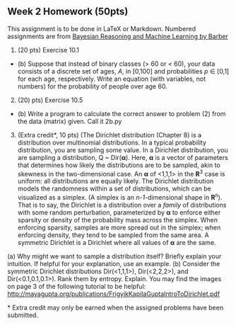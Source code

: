Week 2 Homework (50pts)
--
This assignment is to be done in LaTeX or Markdown.  Numbered assignments are from [Bayesian Reasoning and Machine Learning by Barber](http://web4.cs.ucl.ac.uk/staff/D.Barber/pmwiki/pmwiki.php?n=Brml.HomePage)

1. (20 pts) Exercise 10.1 
 * (b) Suppose that instead of binary classes (> 60 or < 60), your data consists of a discrete set of ages, *A*, in [0,100] and probabilities *p* ∈ [0,1] for each age, respectively. Write an equation (with variables, not numbers) for the probability of people over age 60.  
2. (20) pts) Exercise 10.5
 * (b) Write a program to calculate the correct answer to problem (2) from the data (matrix) given.  Call it 2b.py
3. (Extra credit*, 10 pts) (The Dirichlet distribution (Chapter 8) is a distribution over multinomial distributions.  In a typical probability distribution, you are sampling some value.  In a Dirichlet distribution, you are sampling a distribution, Q ~ Dir(**α**).  Here, **α** is a vector of parameters that determines how likely the distributions are to be sampled, akin to skewness in the two-dimensional case.  An **α** of <1,1,1> in the **R**<sup>3</sup> case is uniform: all distributions are equally likely.   The Dirichlet distribution models the randomness within a set of distributions, which can be visualized as a simplex. (A simplex is an *n-1*-dimensional shape in **R**<sup>n</sup>).  That is to say, the Dirichlet is a distribution over a *family* of distributions with some random perturbation, parameterized by **α** to enforce either sparsity or density of the probability mass across the simplex.  When enforcing sparsity, samples are more spread out in the simplex; when enforcing density, they tend to be sampled from the same area. A symmetric Dirichlet is a Dirichlet where all values of **α** are the same.

(a) Why might we want to sample a distribution itself?  Briefly explain your intuition.  If helpful for your explanation, use an example.
(b) Consider the symmetric Dirichlet distributions Dir(<1,1,1>),  Dir(<2,2,2>), and Dir(<0.1,0.1,0.1>). Rank them by entropy.  Explain.  You may find the images on page 3 of the following tutorial to be helpful: http://mayagupta.org/publications/FrigyikKapilaGuptaIntroToDirichlet.pdf

\* Extra credit may only be earned when the assigned problems have been submitted.
